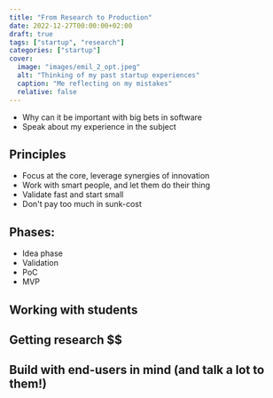 ```yaml
---
title: "From Research to Production"
date: 2022-12-27T00:00:00+02:00
draft: true
tags: ["startup", "research"]
categories: ["startup"]
cover:
  image: "images/emil_2_opt.jpeg"
  alt: "Thinking of my past startup experiences"
  caption: "Me reflecting on my mistakes"
  relative: false
---
```


- Why can it be important with big bets in software
- Speak about my experience in the subject


## Principles
- Focus at the core, leverage synergies of innovation 
- Work with smart people, and let them do their thing
- Validate fast and start small 
- Don't pay too much in sunk-cost 

## Phases:
- Idea phase
- Validation
- PoC
- MVP

## Working with students

## Getting research $$

## Build with end-users in mind (and talk a lot to them!)

